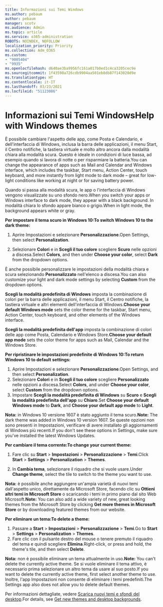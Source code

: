 ```yaml
---
title: Informazioni sui Temi Windows
ms.author: pebaum
author: pebaum
manager: scotv
ms.audience: Admin
ms.topic: article
ms.service: o365-administration
ROBOTS: NOINDEX, NOFOLLOW
localization_priority: Priority
ms.collection: Adm_O365
ms.custom:
- "9005404"
- "9935"
ms.openlocfilehash: d640ae3ba9956fc161a017b0ed1c4ca3205cec9e
ms.sourcegitcommit: 1f43598a726cdb9904aa501eb8db87f143020d9e
ms.translationtype: HT
ms.contentlocale: it-IT
ms.lasthandoff: 03/23/2021
ms.locfileid: "51123086"
---
```

# <a name="help-with-windows-themes"></a><span data-ttu-id="d5c3f-102">Informazioni sui Temi Windows</span><span class="sxs-lookup"><span data-stu-id="d5c3f-102">Help with Windows themes</span></span>

<span data-ttu-id="d5c3f-103">È possibile cambiare l'aspetto delle app, come Posta e Calendario, e dell'interfaccia di Windows, inclusa la barra delle applicazioni, il menu Start, il Centro notifiche, la tastiera virtuale e molto altro ancora dalla modalità chiara alla modalità scura. Questo è ideale in condizioni di luce bassa, ad esempio quando si lavora di notte o per risparmiare la batteria.</span><span class="sxs-lookup"><span data-stu-id="d5c3f-103">You can change the appearance of apps such as Mail and Calendar and Windows interface, which includes the taskbar, Start menu, Action Center, touch keyboard, and more instantly from light mode to dark mode – great for low-light conditions like working at night or for saving battery power.</span></span>  

<span data-ttu-id="d5c3f-104">Quando si passa alla modalità scura, le app o l'interfaccia di Windows vengono visualizzate su uno sfondo nero.</span><span class="sxs-lookup"><span data-stu-id="d5c3f-104">When you switch your apps or Windows interface to dark mode, they appear with a black background.</span></span> <span data-ttu-id="d5c3f-105">In modalità chiara lo sfondo appare bianco o grigio.</span><span class="sxs-lookup"><span data-stu-id="d5c3f-105">When in light mode, the background appears white or gray.</span></span>
 
<span data-ttu-id="d5c3f-106">**Per impostare il tema scuro in Windows 10:**</span><span class="sxs-lookup"><span data-stu-id="d5c3f-106">**To switch Windows 10 to the dark theme:**</span></span>

1. <span data-ttu-id="d5c3f-107">Aprire Impostazioni e selezionare **Personalizzazione**.</span><span class="sxs-lookup"><span data-stu-id="d5c3f-107">Open Settings, then select **Personalization**.</span></span>
  
1. <span data-ttu-id="d5c3f-108">Selezionare **Colori** e in **Scegli il tuo colore** scegliere **Scuro** nelle opzioni a discesa.</span><span class="sxs-lookup"><span data-stu-id="d5c3f-108">Select **Colors**, and then under **Choose your color**, select **Dark** from the dropdown options.</span></span>

<span data-ttu-id="d5c3f-109">È anche possibile personalizzare le impostazioni della modalità chiara e scura selezionando **Personalizzato** nell'elenco a discesa.</span><span class="sxs-lookup"><span data-stu-id="d5c3f-109">You can also customize your light and dark mode settings by selecting **Custom** from the dropdown options.</span></span>

<span data-ttu-id="d5c3f-110">**Scegli la modalità predefinita di Windows** imposta la combinazione di colori per la barra delle applicazioni, il menu Start, il Centro notifiche, la tastiera virtuale e altri elementi dell'interfaccia di Windows.</span><span class="sxs-lookup"><span data-stu-id="d5c3f-110">**Choose your default Windows mode** sets the color theme for the taskbar, Start menu, Action Center, touch keyboard, and other elements of the Windows interface.</span></span>  

<span data-ttu-id="d5c3f-111">**Scegli la modalità predefinita dell'app** imposta la combinazione di colori delle app come Posta, Calendario e Windows Store.</span><span class="sxs-lookup"><span data-stu-id="d5c3f-111">**Choose your default app mode** sets the color theme for apps such as Mail, Calendar and the Windows Store.</span></span>
 
<span data-ttu-id="d5c3f-112">**Per ripristinare le impostazioni predefinite di Windows 10:**</span><span class="sxs-lookup"><span data-stu-id="d5c3f-112">**To return Windows 10 to default settings:**</span></span>

1. <span data-ttu-id="d5c3f-113">Aprire Impostazioni e selezionare **Personalizzazione**.</span><span class="sxs-lookup"><span data-stu-id="d5c3f-113">Open Settings, and then select **Personalization**.</span></span>  
1. <span data-ttu-id="d5c3f-114">Selezionare **Colori** e in **Scegli il tuo colore** scegliere **Personalizzato** nelle opzioni a discesa.</span><span class="sxs-lookup"><span data-stu-id="d5c3f-114">Select **Colors**, and under **Choose your color**, select **Custom** from the dropdown options.</span></span>  
1. <span data-ttu-id="d5c3f-115">Impostare **Scegli la modalità predefinita di Windows** su **Scuro** e **Scegli la modalità predefinita dell'app** su **Chiaro**.</span><span class="sxs-lookup"><span data-stu-id="d5c3f-115">Set **Choose your default Windows mode** to **Dark**, and **Choose your default app mode** to **Light**.</span></span>

<span data-ttu-id="d5c3f-116">**Nota:** in Windows 10 versione 1607 è stato aggiunto il tema scuro.</span><span class="sxs-lookup"><span data-stu-id="d5c3f-116">**Note:** The dark theme was added in Windows 10 version 1607.</span></span> <span data-ttu-id="d5c3f-117">Se queste opzioni non sono presenti in Impostazioni, verificare di avere installato gli aggiornamenti di Windows più recenti.</span><span class="sxs-lookup"><span data-stu-id="d5c3f-117">If you don't see these options in Settings, make sure you've installed the latest Windows Updates.</span></span>

<span data-ttu-id="d5c3f-118">**Per cambiare il tema corrente:**</span><span class="sxs-lookup"><span data-stu-id="d5c3f-118">**To change your current theme:**</span></span>

1. <span data-ttu-id="d5c3f-119">Fare clic su **Start** > **Impostazioni** > **Personalizzazione** > **Temi**.</span><span class="sxs-lookup"><span data-stu-id="d5c3f-119">Click **Start** > **Settings** > **Personalization** > **Themes**.</span></span>  

1. <span data-ttu-id="d5c3f-120">In **Cambia tema**, selezionare il riquadro che si vuole usare.</span><span class="sxs-lookup"><span data-stu-id="d5c3f-120">Under **Change theme**, select the tile to switch to the theme you want to use.</span></span> 

<span data-ttu-id="d5c3f-121">**Nota:** è possibile anche aggiungere un'ampia varietà di nuovi temi dall'aspetto unico, direttamente da Microsoft Store, facendo clic su **Ottieni altri temi in Microsoft Store** o scaricando i temi in primo piano dal sito Web Microsoft.</span><span class="sxs-lookup"><span data-stu-id="d5c3f-121">**Note:** You can also add a wide variety of new, great looking themes from the Microsoft Store by clicking **Get more themes in Microsoft Store** or by downloading featured themes from our website.</span></span>

<span data-ttu-id="d5c3f-122">**Per eliminare un tema:**</span><span class="sxs-lookup"><span data-stu-id="d5c3f-122">**To delete a theme:**</span></span>

1. <span data-ttu-id="d5c3f-123">Passare a **Start** > **Impostazioni** > **Personalizzazione** > **Temi**.</span><span class="sxs-lookup"><span data-stu-id="d5c3f-123">Go to **Start** > **Settings** > **Personalization** > **Themes**.</span></span> 
1. <span data-ttu-id="d5c3f-124">Fare clic con il pulsante destro del mouse o tenere premuto il riquadro del tema e quindi scegliere **Elimina**.</span><span class="sxs-lookup"><span data-stu-id="d5c3f-124">Right-click, or press and hold, the theme's tile, and then select **Delete**.</span></span> 

<span data-ttu-id="d5c3f-125">**Nota:** non è possibile eliminare un tema attualmente in uso.</span><span class="sxs-lookup"><span data-stu-id="d5c3f-125">**Note:** You can't delete the currently active theme.</span></span> <span data-ttu-id="d5c3f-126">Se si vuole eliminare il tema attivo, è necessario prima selezionare un altro tema da usare al suo posto.</span><span class="sxs-lookup"><span data-stu-id="d5c3f-126">If you want to delete the currently active theme, first select another theme to use.</span></span> <span data-ttu-id="d5c3f-127">Inoltre, l'app Impostazioni non consente di eliminare i temi predefiniti.</span><span class="sxs-lookup"><span data-stu-id="d5c3f-127">The Settings app also does not allow you to delete default themes.</span></span>

<span data-ttu-id="d5c3f-128">Per informazioni dettagliate, vedere [Scarica nuovi temi e sfondi del desktop](https://support.microsoft.com/windows/get-new-themes-and-desktop-backgrounds-09e3e0a6-02e3-5ecd-22a1-5d048e3cb0d3).</span><span class="sxs-lookup"><span data-stu-id="d5c3f-128">For details, see [Get new themes and desktop backgrounds](https://support.microsoft.com/windows/get-new-themes-and-desktop-backgrounds-09e3e0a6-02e3-5ecd-22a1-5d048e3cb0d3).</span></span>
